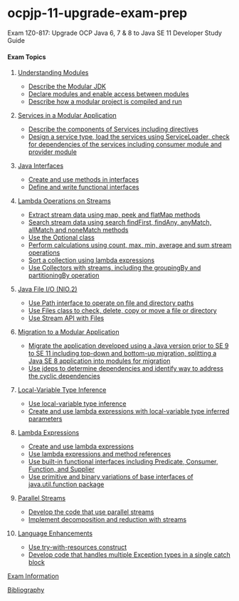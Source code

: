 # ocpjp-11-upgrade-exam-prep
Exam 1Z0-817: Upgrade OCP Java 6, 7 &amp; 8 to Java SE 11 Developer Study Guide

#### Exam Topics

1. ​[Understanding Modules​](notes/understanding_modules)
   * [Describe the Modular JDK​](notes/understanding_modules/describe_the_modular_jdk​.md)
   * [​Declare modules and enable access between modules​](notes/understanding_modules/declare_modules_and_enable_access_between_modules.md)
   * [​Describe how a modular project is compiled and run​](notes/understanding_modules/describe_how_a_modular_project_is_compiled_and_run.md)

2. [Services in a Modular Application](notes/services_in_a_modular_application)
    * [Describe the components of Services including directives](/notes/services_in_a_modular_application/describe_the_components_of_services_including_directives.md)
    * [Design a service type, load the services using ServiceLoader, check for dependencies of the services including
   consumer module and provider module](/notes/services_in_a_modular_application/design_service_type_load_using_service_loader_check_for_dependencies.md)

3. [Java Interfaces](notes/java_interfaces)
    * [Create and use methods in interfaces](notes/java_interfaces/create_and_use_methods_in_interfaces.md)
    * [Define and write functional interfaces](notes/java_interfaces/define_and_write_functional_interfaces.md)

4. [Lambda Operations on Streams](notes/lambda_operations_on_streams)
    * [Extract stream data using map, peek and flatMap methods](notes/lambda_operations_on_streams/extract_stream_data_using_map_peek_and_flatMap_methods.md)
    * [Search stream data using search findFirst, findAny, anyMatch, allMatch and noneMatch methods](notes/lambda_operations_on_streams/search_stream_data_using_search_findFirst_findAny_anyMatch_allMatch_and_noneMatch_methods.md)
    * [Use the Optional class](notes/lambda_operations_on_streams/use_the_optional_class.md)
    * [Perform calculations using count, max, min, average and sum stream operations](notes/lambda_operations_on_streams/use_the_optional_class.md)
    * [Sort a collection using lambda expressions](notes/lambda_operations_on_streams/sort_a_collection_using_lambda_expressions.md)
    * [Use Collectors with streams, including the groupingBy and partitioningBy operation](notes/lambda_operations_on_streams/use_collectors_with_streams_including_the_groupingBy_and_partitioningBy_operation.md)

5. [Java File I/O (NIO.2)](notes/java_file_io_nio2)
    * [Use Path interface to operate on file and directory paths](notes/java_file_io_nio2/use_path_interface_to_operate_on_file_and_directory_paths.md)
    * [Use Files class to check, delete, copy or move a file or directory](/notes/java_file_io_nio2/use_files_class_to_check_delete_copy_or_move_a_file_or_directory.md)
    * [Use Stream API with Files](/notes/java_file_io_nio2/use_stream_api_with_files.md)

6. [Migration to a Modular Application](notes/migration_to_a_modular_application)
    * [Migrate the application developed using a Java version prior to SE 9 to SE 11 including top-down and bottom-up
  migration, splitting a Java SE 8 application into modules for migration](notes/migration_to_a_modular_application/migrate_application_to_java_11_using_top_down_and_bottom_up_migration.md)
    * [Use jdeps to determine dependencies and identify way to address the cyclic dependencies](notes/migration_to_a_modular_application/use_jdeps_to_determine_dependencies_and_identify_way_to_address_the_cyclic_dependencies.md)

7. [Local-Variable Type Inference](notes/local_variable_type_inference)
    * [Use local-variable type inference](notes/local_variable_type_inference/use_local_variable_type_inference.md)
    * [Create and use lambda expressions with local-variable type inferred parameters](notes/local_variable_type_inference/create_and_use_lambda_expressions_with_local_variable_type_inferred_parameters.md)

8. [Lambda Expressions](notes/lambda_expressions)
    * [Create and use lambda expressions](/notes/lambda_expressions/create_and_use_lambda_expressions.md)
    * [Use lambda expressions and method references](/notes/lambda_expressions/use_lambda_expressions_and_method_references.md)
    * [Use built-in functional interfaces including Predicate, Consumer, Function, and Supplier](notes/lambda_expressions/use_built-in_functional_interfaces_including_predicate_consumer_function_and_supplier.md)
    * [Use primitive and binary variations of base interfaces of java.util.function package](notes/lambda_expressions/use_primitive_and_binary_variations_of_base_interfaces_of_java_util_function_package.md)

9. [Parallel Streams](notes/parallel_streams)
    * [Develop the code that use parallel streams](notes/parallel_streams/develop_the_code_that_use_parallel_streams.md)
    * [Implement decomposition and reduction with streams](notes/parallel_streams/implement_decomposition_and_reduction_with_streams.md)

10. [Language Enhancements](notes/language_enhancements)
    * [Use try-with-resources construct](notes/language_enhancements/use_try_with_resources_construct.md)
    * [Develop code that handles multiple Exception types in a single catch block](notes/language_enhancements/develop_code_that_handles_multiple_exception_types_in_a_single_catch_block.md)
    
[Exam Information](notes/exam_information.md)

[Bibliography](notes/bibliography.md)